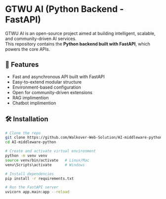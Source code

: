 # GTWU AI (Python Backend - FastAPI)

GTWU AI is an open-source project aimed at building intelligent, scalable, and community-driven AI services.  
This repository contains the **Python backend built with FastAPI**, which powers the core APIs.

## 🚀 Features
- Fast and asynchronous API built with FastAPI
- Easy-to-extend modular structure
- Environment-based configuration
- Open for community-driven extensions
- RAG implimention 
- Chatbot implimention

## 🛠️ Installation
```bash
# Clone the repo
git clone https://github.com/Walkover-Web-Solution/AI-middleware-python.git
cd AI-middleware-python

# Create and activate virtual environment
python -m venv venv
source venv/bin/activate   # Linux/Mac
venv\Scripts\activate      # Windows

# Install dependencies
pip install -r requirements.txt

# Run the FastAPI server
uvicorn app.main:app --reload